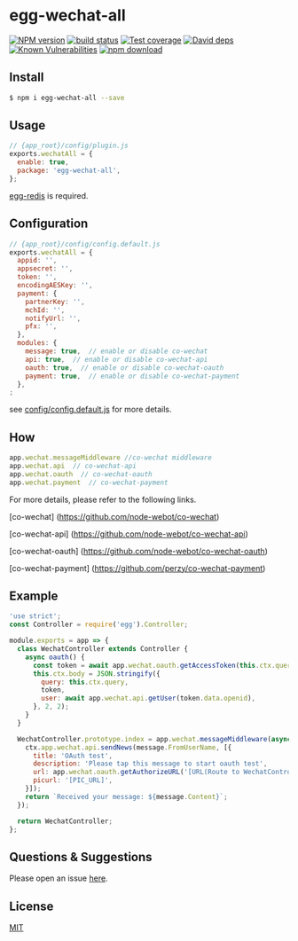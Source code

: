 # egg-wechat-all

[![NPM version][npm-image]][npm-url]
[![build status][travis-image]][travis-url]
[![Test coverage][codecov-image]][codecov-url]
[![David deps][david-image]][david-url]
[![Known Vulnerabilities][snyk-image]][snyk-url]
[![npm download][download-image]][download-url]

[npm-image]: https://img.shields.io/npm/v/egg-wechat-all.svg?style=flat-square
[npm-url]: https://npmjs.org/package/egg-wechat-all
[travis-image]: https://img.shields.io/travis/eggjs/egg-wechat-all.svg?style=flat-square
[travis-url]: https://travis-ci.org/eggjs/egg-wechat-all
[codecov-image]: https://img.shields.io/codecov/c/github/eggjs/egg-wechat-all.svg?style=flat-square
[codecov-url]: https://codecov.io/github/eggjs/egg-wechat-all?branch=master
[david-image]: https://img.shields.io/david/eggjs/egg-wechat-all.svg?style=flat-square
[david-url]: https://david-dm.org/eggjs/egg-wechat-all
[snyk-image]: https://snyk.io/test/npm/egg-wechat-all/badge.svg?style=flat-square
[snyk-url]: https://snyk.io/test/npm/egg-wechat-all
[download-image]: https://img.shields.io/npm/dm/egg-wechat-all.svg?style=flat-square
[download-url]: https://npmjs.org/package/egg-wechat-all

<!--
Description here.
-->

## Install

```bash
$ npm i egg-wechat-all --save
```

## Usage

```js
// {app_root}/config/plugin.js
exports.wechatAll = {
  enable: true,
  package: 'egg-wechat-all',
};

```
[egg-redis](https://www.npmjs.com/package/egg-redis) is required.

## Configuration

```js
// {app_root}/config/config.default.js
exports.wechatAll = {
  appid: '',
  appsecret: '',
  token: '',
  encodingAESKey: '',
  payment: {
    partnerKey: '',
    mchId: '',
    notifyUrl: '',
    pfx: '',
  },
  modules: {
    message: true,  // enable or disable co-wechat
    api: true,  // enable or disable co-wechat-api
    oauth: true,  // enable or disable co-wechat-oauth
    payment: true,  // enable or disable co-wechat-payment
  },
;
```

see [config/config.default.js](config/config.default.js) for more details.

## How

```js
app.wechat.messageMiddleware //co-wechat middleware
app.wechat.api  // co-wechat-api
app.wechat.oauth  // co-wechat-oauth
app.wechat.payment  // co-wechat-payment
```

For more details, please refer to the following links.

[co-wechat] (https://github.com/node-webot/co-wechat)

[co-wechat-api] (https://github.com/node-webot/co-wechat-api)

[co-wechat-oauth] (https://github.com/node-webot/co-wechat-oauth)

[co-wechat-payment] (https://github.com/perzy/co-wechat-payment)

## Example

```js
'use strict';
const Controller = require('egg').Controller;

module.exports = app => {
  class WechatController extends Controller {
    async oauth() {
      const token = await app.wechat.oauth.getAccessToken(this.ctx.query.code);
      this.ctx.body = JSON.stringify({
        query: this.ctx.query,
        token,
        user: await app.wechat.api.getUser(token.data.openid),
      }, 2, 2);
    }
  }

  WechatController.prototype.index = app.wechat.messageMiddleware(async (message, ctx) => {
    ctx.app.wechat.api.sendNews(message.FromUserName, [{
      title: 'OAuth test',
      description: 'Please tap this message to start oauth test',
      url: app.wechat.oauth.getAuthorizeURL('[URL(Route to WechatController.oauth)]', 'MY_STATE', 'snsapi_userinfo'),
      picurl: '[PIC_URL]',
    }]);
    return `Received your message: ${message.Content}`;
  });

  return WechatController;
};


```

## Questions & Suggestions

Please open an issue [here](https://github.com/qdechochen/egg-wechat-all/issues).

## License

[MIT](LICENSE)
